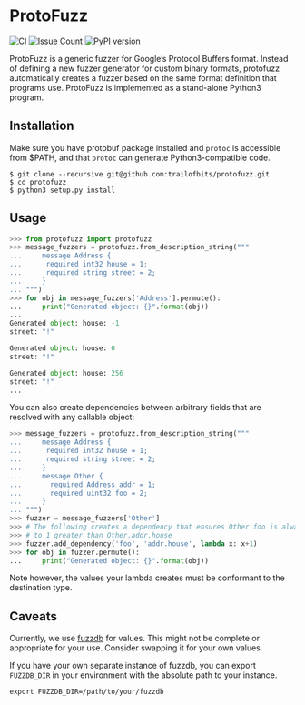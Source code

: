 # ProtoFuzz

[![CI](https://github.com/trailofbits/protofuzz/workflows/CI/badge.svg)](https://github.com/trailofbits/protofuzz/actions/workflows/ci.yml)
[![Issue Count](https://codeclimate.com/github/trailofbits/protofuzz/badges/issue_count.svg)](https://codeclimate.com/github/trailofbits/protofuzz)
[![PyPI version](https://badge.fury.io/py/protofuzz.svg)](https://badge.fury.io/py/protofuzz)

ProtoFuzz is a generic fuzzer for Google’s Protocol Buffers format. Instead of defining a new fuzzer generator for custom binary formats, protofuzz automatically creates a fuzzer based on the same format definition that programs use. ProtoFuzz is implemented as a stand-alone Python3 program.

## Installation

Make sure you have protobuf package installed and `protoc` is accessible from $PATH, and that `protoc` can generate Python3-compatible code.

```console
$ git clone --recursive git@github.com:trailofbits/protofuzz.git
$ cd protofuzz
$ python3 setup.py install
```

## Usage

```python
>>> from protofuzz import protofuzz
>>> message_fuzzers = protofuzz.from_description_string("""
...     message Address {
...      required int32 house = 1;
...      required string street = 2;
...     }
... """)
>>> for obj in message_fuzzers['Address'].permute():
...     print("Generated object: {}".format(obj))
...
Generated object: house: -1
street: "!"

Generated object: house: 0
street: "!"

Generated object: house: 256
street: "!"
...
```

You can also create dependencies between arbitrary fields that are resolved with
any callable object:

```python
>>> message_fuzzers = protofuzz.from_description_string("""
...     message Address {
...      required int32 house = 1;
...      required string street = 2;
...     }
...     message Other {
...       required Address addr = 1;
...       required uint32 foo = 2;
...     }
... """)
>>> fuzzer = message_fuzzers['Other']
>>> # The following creates a dependency that ensures Other.foo is always set
>>> # to 1 greater than Other.addr.house
>>> fuzzer.add_dependency('foo', 'addr.house', lambda x: x+1)
>>> for obj in fuzzer.permute():
...     print("Generated object: {}".format(obj))
```

Note however, the values your lambda creates must be conformant to the destination
type.

## Caveats

Currently, we use [fuzzdb](https://github.com/fuzzdb-project/fuzzdb) for values. This might not be complete or appropriate for your use. Consider swapping it for your own values.

If you have your own separate instance of fuzzdb, you can export `FUZZDB_DIR`
in your environment with the absolute path to your instance.

```console
export FUZZDB_DIR=/path/to/your/fuzzdb
```
